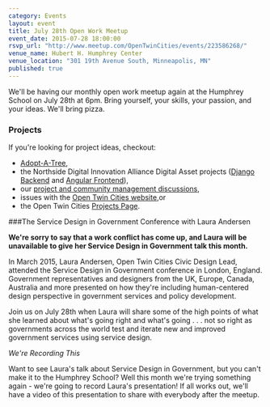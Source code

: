 ```yaml
---
category: Events
layout: event
title: July 28th Open Work Meetup
event_date: 2015-07-28 18:00:00
rsvp_url: "http://www.meetup.com/OpenTwinCities/events/223586268/"
venue_name: Hubert H. Humphrey Center 
venue_location: "301 19th Avenue South, Minneapolis, MN"
published: true 
---
```


We'll be having our monthly open work meetup again at the Humphrey School on
July 28th at 6pm. Bring yourself, your skills, your passion, and your ideas.
We'll bring pizza.

### Projects

If you're looking for project ideas, checkout: 

- [Adopt-A-Tree](https://github.com/ballPointPenguin/adopt-a-tree),
- the Northside Digital Innovation Alliance Digital Asset projects 
  ([Django Backend](https://github.com/OpenTwinCities/ndia-django) and 
  [Angular Frontend](https://github.com/OpenTwinCities/ndia-angular)),
- our [project and community management discussions](http://bit.ly/manageOTC),
- issues with the [Open Twin Cities website](https://github.com/OpenTwinCities/opentwincities.github.com),or 
- the Open Twin Cities [Projects Page](/projects).

###The Service Design in Government Conference with Laura Andersen

**We're sorry to say that a work conflict has come up, and Laura will be 
unavailable to give her Service Design in Government talk this month.**

In March 2015, Laura Andersen, Open Twin Cities Civic Design Lead, attended the 
Service Design in Government conference in London, England. Government 
representatives and designers from the UK, Europe, Canada, Australia and more 
presented on how they're including human-centered design perspective in 
government services and policy development. 

Join us on July 28th when Laura will share some of the high points of what she 
learned about what's going right and what's going . . . not so right as 
governments across the world test and iterate new and improved government 
services using service design. 

*We're Recording This*

Want to see Laura's talk about Service Design in Government, but you can't make 
it to the Humphrey School? Well this month we're trying something again - we're 
going to record Laura's presentation! If all works out, we'll have a video of 
this presentation to share with everybody after the meetup.


